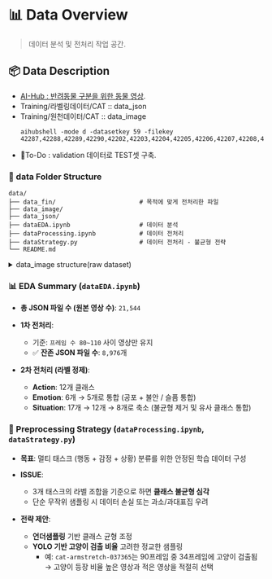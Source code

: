 # 📊 Data Overview
> 데이터 분석 및 전처리 작업 공간.

## 📦 Data Description
- [AI-Hub : 반려동물 구분을 위한 동물 영상](https://aihub.or.kr/aihubdata/data/view.do?-currMenu=115&topMenu=100&aihubDataSe=realm&dataSetSn=59).   
- Training/라벨링데이터/CAT :: data_json
- Training/원천데이터/CAT :: data_image
    ```
    aihubshell -mode d -datasetkey 59 -filekey 42287,42288,42289,42290,42202,42203,42204,42205,42206,42207,42208,42209
    ```
- 🔁To-Do : validation 데이터로 TEST셋 구축.


###  📁 data Folder Structure
```
data/     
├── data_fin/                       # 목적에 맞게 전처리한 파일
├── data_image/               
├── data_json/               
├── dataEDA.ipynb                   # 데이터 분석
├── dataProcessing.ipynb            # 데이터 전처리
├── dataStrategy.py                 # 데이터 전처리 - 불균형 전략
└── README.md    
```
   
<details>
<summary>data_image structure(raw dataset)</summary>

### 📁 RAW DATA(data_image) Structure
```
data_image/
├── arch/
│    ├── 20201030_cat-armstretch-000253.mp4/            # (폴더)
│    │    ├── frame_0_timestamp_0.jpg
│    │    └── ~~.jpg
│    ├── cat-armstretch-013346/
│    │    ├── frame_0_timestamp_0.jpg
│    │    └── ~~.jpg
│
├── cat_sleep/
│    ├── ~~~.mp4/            # (폴더)
│    │    ├── frame_0_timestamp_0.jpg
│    │    └── ~~.jpg
│    ├── cat-sleep-013346/
│    │    ├── frame_0_timestamp_0.jpg
│    │    └── ~~.jpg
│
├── jump/
...
```
</details>


###  📊 EDA Summary (`dataEDA.ipynb`)

- **총 JSON 파일 수 (원본 영상 수)**: `21,544`
- **1차 전처리**:  
  - 기준: `프레임 수 80~110` 사이 영상만 유지
  - ✅ **잔존 JSON 파일 수**: `8,976`개

- **2차 전처리 (라벨 정제)**:  
  - **Action**: 12개 클래스  
  - **Emotion**: 6개 → 5개로 통합 (공포 + 불안 / 슬픔 통합)  
  - **Situation**: 17개 → 12개 → 8개로 축소 (불균형 제거 및 유사 클래스 통합)

### 🧩 Preprocessing Strategy (`dataProcessing.ipynb`, `dataStrategy.py`)

- **목표**: 멀티 태스크 (행동 + 감정 + 상황) 분류를 위한 안정된 학습 데이터 구성

- **ISSUE**:
  - 3개 태스크의 라벨 조합을 기준으로 하면 **클래스 불균형 심각**
  - 단순 무작위 샘플링 시 데이터 손실 또는 과소/과대표집 우려

- **전략 제안**:
  - **언더샘플링** 기반 클래스 균형 조정
  - **YOLO 기반 고양이 검출 비율** 고려한 정교한 샘플링
    - 예: `cat-armstretch-037365`는 90프레임 중 34프레임에 고양이 검출됨 → 고양이 등장 비율 높은 영상과 적은 영상을 적절히 선택
